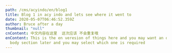 ```yaml
---
path: /cms/acyindo/en/blog1
title: Blog 1 in acy indo and lets see where it went to
date: 2020-05-07T06:46:52.359Z
author: Bruce after a day
thumbnail: "null"
cnContent: 中文内容在这里  这次应该 不会重复哦
enContent: This is the en veresion of things here and you may want an different
  body section later and you may select which one is required
---
```


